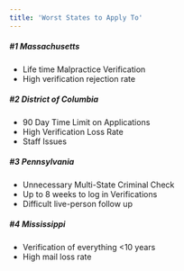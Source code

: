 ```yaml
---
title: 'Worst States to Apply To'
---
```


<h5 id="mcetoc_1cdktcjm80">#1 Massachusetts</h5>
<ul>
<li>Life time Malpractice Verification</li>
<li>High verification rejection rate</li>
</ul>
<h5 id="mcetoc_1cdktd9n31">#2 District of Columbia</h5>
<ul>
<li>90 Day Time Limit on Applications</li>
<li>High Verification Loss Rate</li>
<li>Staff Issues</li>
</ul>
<h5 id="mcetoc_1cdktdccr2">#3 Pennsylvania</h5>
<ul>
<li>Unnecessary Multi-State Criminal Check</li>
<li>Up to 8 weeks to log in Verifications</li>
<li>Difficult live-person follow up</li>
</ul>
<h5 id="mcetoc_1cdktdip83">#4 Mississippi</h5>
<ul>
<li>Verification of everything &lt;10 years</li>
<li>High mail loss rate</li>
</ul>